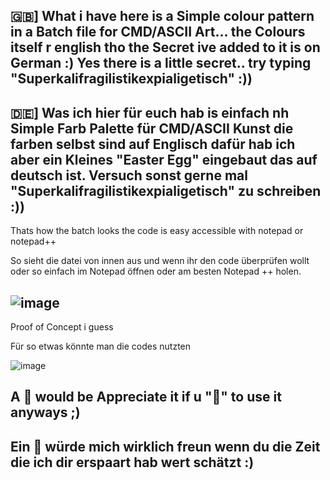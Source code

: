🇬🇧] What i have here is a Simple colour pattern in a Batch file for CMD/ASCII Art... the Colours itself r english tho the Secret ive added to it is on German :) Yes there is a little secret.. try typing "Superkalifragilistikexpialigetisch" :))
-----------------------------------------------------------------------------------------------------------
🇩🇪] Was ich hier für euch hab is einfach nh Simple Farb Palette für CMD/ASCII Kunst die farben selbst sind auf Englisch dafür hab ich aber ein Kleines "Easter Egg" eingebaut das auf deutsch ist. Versuch sonst gerne mal "Superkalifragilistikexpialigetisch" zu schreiben :))
-----------------------------------------------------------------------------------------------------------
Thats how the batch looks the code is easy accessible with notepad or notepad++

So sieht die datei von innen aus und wenn ihr den code überprüfen wollt oder so einfach im Notepad öffnen oder am besten Notepad ++ holen.

![image](https://github.com/R3d-Developer/Simple-Colour-Batch/assets/88716926/89da54d2-b60d-41c5-ac22-15a876f29530)
------------------------------------------------------------------------------------------------------------
Proof of Concept i guess

Für so etwas könnte man die codes nutzten

![image](https://github.com/R3d-Developer/Simple-Colour-Batch/assets/88716926/0b7566f7-85ad-49dc-862d-966455b7062a)

**A 🌟 would be Appreciate it if u "🎪" to use it anyways ;)**
------------------------------------------------------------------------------------------------------------
**Ein 🌟 würde mich wirklich freun wenn du die Zeit die ich dir erspaart hab wert schätzt :)**
------------------------------------------------------------------------------------------------------------

